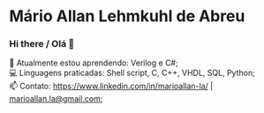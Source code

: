 # Mário Allan Lehmkuhl de Abreu
### Hi there / Olá 👋

🌱 Atualmente estou aprendendo: Verilog e C#;
<br>
💻 Linguagens praticadas: Shell script, C, C++, VHDL, SQL, Python;
<br>
📫 Contato: https://www.linkedin.com/in/marioallan-la/ | marioallan.la@gmail.com;


<!--
**marioallan/marioallan** is a ✨ _special_ ✨ repository because its `README.md` (this file) appears on your GitHub profile.

Here are some ideas to get you started:

- 🔭 I’m currently working on ...
- 🌱 I’m currently learning ...
- 👯 I’m looking to collaborate on ...
- 🤔 I’m looking for help with ...
- 💬 Ask me about ...
- 📫 How to reach me: ...
- 😄 Pronouns: ...
- ⚡ Fun fact: ...
-->
